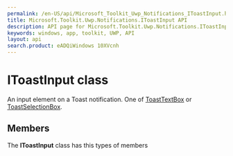 ```yaml
---
permalink: /en-US/api/Microsoft_Toolkit_Uwp_Notifications_IToastInput.htm
title: Microsoft.Toolkit.Uwp.Notifications.IToastInput API 
description: API page for Microsoft.Toolkit.Uwp.Notifications.IToastInput
keywords: windows, app, toolkit, UWP, API
layout: api
search.product: eADQiWindows 10XVcnh
---
```



# IToastInput class

An input element on a Toast notification. One of [ToastTextBox](Microsoft_Toolkit_Uwp_Notifications_ToastTextBox.htm) or [ToastSelectionBox](Microsoft_Toolkit_Uwp_Notifications_ToastSelectionBox.htm).

## Members

The **IToastInput** class has this types of members
